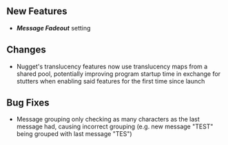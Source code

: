 ## New Features

- **_Message Fadeout_** setting

## Changes

- Nugget's translucency features now use translucency maps from a shared pool,
  potentially improving program startup time in exchange for stutters
  when enabling said features for the first time since launch

## Bug Fixes

- Message grouping only checking as many characters as the last message had,
  causing incorrect grouping (e.g. new message "TEST" being grouped with last message "TES")
